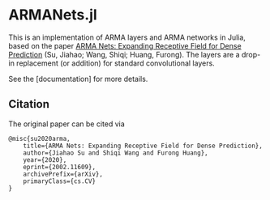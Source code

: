 # ARMANets.jl
This is an implementation of ARMA layers and ARMA networks in Julia, based on the paper [ARMA Nets: Expanding Receptive Field for Dense Prediction](https://arxiv.org/abs/2002.11609) (Su, Jiahao; Wang, Shiqi; Huang, Furong). The layers are a drop-in replacement (or addition) for standard convolutional layers.

See the [documentation] for more details.

## Citation
The original paper can be cited via
```
@misc{su2020arma,
    title={ARMA Nets: Expanding Receptive Field for Dense Prediction},
    author={Jiahao Su and Shiqi Wang and Furong Huang},
    year={2020},
    eprint={2002.11609},
    archivePrefix={arXiv},
    primaryClass={cs.CV}
}
```
